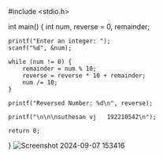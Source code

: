 #include <stdio.h>

int main() {
    int num, reverse = 0, remainder;

    printf("Enter an integer: ");
    scanf("%d", &num);

    while (num != 0) {
        remainder = num % 10;
        reverse = reverse * 10 + remainder;
        num /= 10;
    }

    printf("Reversed Number: %d\n", reverse);

    printf("\n\n\nsuthesan vj   192210542\n");

    return 0;
}
![Screenshot 2024-09-07 153416](https://github.com/user-attachments/assets/8a7ed183-ddf6-4f18-a997-bbaf1d9b46c6)
